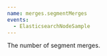 ```yaml
---
name: merges.segmentMerges
events:
  - ElasticsearchNodeSample
---
```


The number of segment merges.